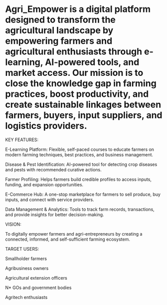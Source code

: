 # Agri_Empower is a digital platform designed to transform the agricultural landscape by empowering farmers and agricultural enthusiasts through e-learning, AI-powered tools, and market access. Our mission is to close the knowledge gap in farming practices, boost productivity, and create sustainable linkages between farmers, buyers, input suppliers, and logistics providers.

KEY FEATURES:

E-Learning Platform: Flexible, self-paced courses to educate farmers on modern farming techniques, best practices, and business management.

Disease & Pest Identification: AI-powered tool for detecting crop diseases and pests with recommended curative actions.

Farmer Profiling: Helps farmers build credible profiles to access inputs, funding, and expansion opportunities.

E-Commerce Hub: A one-stop marketplace for farmers to sell produce, buy inputs, and connect with service providers.

Data Management & Analytics: Tools to track farm records, transactions, and provide insights for better decision-making.

VISION:

To digitally empower farmers and agri-entrepreneurs by creating a connected, informed, and self-sufficient farming ecosystem.

TARGET USERS:

Smallholder farmers

Agribusiness owners

Agricultural extension officers

N* GOs and government bodies

Agritech enthusiasts
